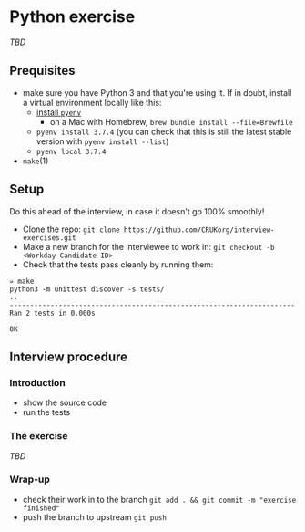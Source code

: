 # Python exercise

_TBD_

## Prequisites

* make sure you have Python 3 and that you're using it. If in doubt, install a virtual environment locally like this:
  * [install `pyenv`](https://github.com/pyenv/pyenv#installation)
    * on a Mac with Homebrew, `brew bundle install --file=Brewfile`
  * `pyenv install 3.7.4` (you can check that this is still the latest stable version  with `pyenv install --list`)
  * `pyenv local 3.7.4`
* `make`(1)


## Setup

Do this ahead of the interview, in case it doesn't go 100% smoothly!

* Clone the repo: `git clone https://github.com/CRUKorg/interview-exercises.git`
* Make a new branch for the interviewee to work in: `git checkout -b <Workday Candidate ID>`
* Check that the tests pass cleanly by running them:

``` shellsession
➭ make
python3 -m unittest discover -s tests/
..
----------------------------------------------------------------------
Ran 2 tests in 0.000s

OK
```

## Interview procedure

### Introduction

* show the source code
* run the tests

### The exercise

_TBD_

### Wrap-up

* check their work in to the branch `git add . && git commit -m "exercise finished"`
* push the branch to upstream `git push`
